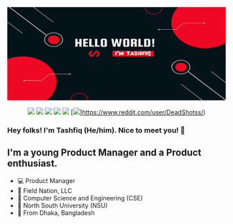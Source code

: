 <img src="https://github.com/tashfiqul-islam/tashfiqul-islam/blob/main/Hello%20world!.png">

<div align="center">

  [<img src="https://img.shields.io/badge/LinkedIn-0077B5?style=for-the-badge&logo=linkedin&logoColor=white"/>](https://www.linkedin.com/in/tashfiqulislam/)
  [<img src="https://img.shields.io/badge/Instagram-E4405F?style=for-the-badge&logo=instagram&logoColor=white"/>](https://www.instagram.com/___deadshot___/)
  [<img src="https://img.shields.io/badge/Discord-7289DA?style=for-the-badge&logo=discord&logoColor=white"/>](https://discordapp.com/users/257896257740079105)
  [<img src="https://img.shields.io/badge/Snapchat-FFFC00?style=for-the-badge&logo=snapchat&logoColor=white"/>](https://www.snapchat.com/add/requiem.ofsouls/)
  [<img src="https://img.shields.io/badge/Gmail-D14836?style=for-the-badge&logo=gmail&logoColor=white"/>](mailto:tashfiq61@gmail.com)
  [<img src="//img.shields.io/badge/Reddit-FF4500?style=for-the-badge&logo=reddit&logoColor=white"/>]https://www.reddit.com/user/DeadShotss/)

</div>

### Hey folks! I'm Tashfiq (He/him). Nice to meet you! 🍻

## I'm a young Product Manager and a Product enthusiast. 

- 💻 Product Manager
- 💼 Field Nation, LLC
- 📕 Computer Science and Engineering (CSE)
- 🏫 North South University (NSU)
- 📍 From Dhaka, Bangladesh

<!---

### 🤝 Let's play some games together:

[<img src="https://img.shields.io/badge/Steam-000000?style=for-the-badge&logo=steam&logoColor=white"/>](https://steamcommunity.com/id/BeyondInfinityStone/)
[<img src="https://img.shields.io/badge/Epic%20Games-313131?style=for-the-badge&logo=Epic%20Games&logoColor=white"/>](https://steamcommunity.com/id/BeyondInfinityStone/)
[<img src="https://img.shields.io/badge/League_Of_Legends-D32936?style=for-the-badge&logo=riot-games&logoColor=white"/>](https://steamcommunity.com/id/BeyondInfinityStone/)

--->
